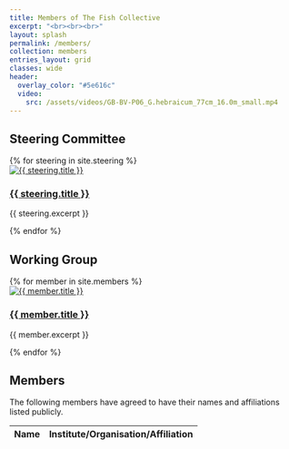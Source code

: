 ```yaml
---
title: Members of The Fish Collective
excerpt: "<br><br><br>"
layout: splash
permalink: /members/
collection: members
entries_layout: grid
classes: wide
header:
  overlay_color: "#5e616c"
  video:
    src: /assets/videos/GB-BV-P06_G.hebraicum_77cm_16.0m_small.mp4
---
```


## Steering Committee
<div class="members-grid">
  {% for steering in site.steering %}
    <div class="member-card">
      <a href="{{ steering.external_url | default: steering.url }}" target="_blank" rel="noopener">
        <img src="{{ steering.image }}" alt="{{ steering.title }}">
        <h3>{{ steering.title }}</h3>
      </a>
      <p class="steering-subtitle">{{ steering.excerpt }}</p>
    </div>
  {% endfor %}
</div>

## Working Group
<div class="members-grid">
  {% for member in site.members %}
    <div class="member-card">
      <a href="{{ member.external_url | default: member.url }}" target="_blank" rel="noopener">
        <img src="{{ member.image }}" alt="{{ member.title }}">
        <h3>{{ member.title }}</h3>
      </a>
      <p class="member-subtitle">{{ member.excerpt }}</p>
    </div>
  {% endfor %}
</div>

## Members
The following members have agreed to have their names and affiliations listed publicly.

<!-- Table HTML starts here -->
<table id="members-table" class="display" style="width:100%">
  <thead>
    <tr>
      <th>Name</th>
      <th>Institute/Organisation/Affiliation</th>
    </tr>
  </thead>
  <tbody></tbody>
</table>

<!-- DataTables CSS and JS -->
<link rel="stylesheet" href="https://cdn.datatables.net/1.13.6/css/jquery.dataTables.min.css">
<script src="https://code.jquery.com/jquery-3.7.1.min.js"></script>
<script src="https://cdn.datatables.net/1.13.6/js/jquery.dataTables.min.js"></script>

<script>
const sheetUrl = "https://docs.google.com/spreadsheets/d/e/2PACX-1vTo3-WuQ8dBK5BqRkdPoZSsqf39ZgA9mnJLcVt0e6UNa-D6oI58I4IXS4Ra-oGF4hM-xXOlIPjIo6If/pub?gid=837565785&single=true&output=csv"; // Replace with your Google Sheets CSV link

fetch(sheetUrl)
  .then(response => response.text())
  .then(csvText => {
    const rows = csvText.split("\n").slice(1); // skip header row
    const tableBody = document.querySelector("#members-table tbody");

    rows.forEach(row => {
      const cols = row.split(",");
      const name = cols[0]?.trim();
      const affiliation = cols[1]?.trim();
      const consent = cols[2]?.trim().toLowerCase();

      if (consent === "yes") {
        const tr = document.createElement("tr");
        tr.innerHTML = `<td>${name}</td><td>${affiliation}</td>`;
        tableBody.appendChild(tr);
      }
    });

    $('#members-table').DataTable();
  });
</script>